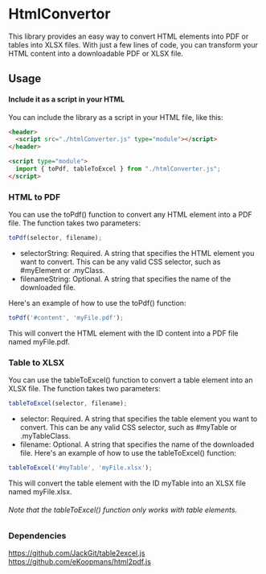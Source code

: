 # HtmlConvertor

This library provides an easy way to convert HTML elements into PDF or tables into XLSX files. With just a few lines of code, you can transform your HTML content into a downloadable PDF or XLSX file.

## Usage

#### Include it as a script in your HTML
You can include the library as a script in your HTML file, like this:

```html
<header>
  <script src="./htmlConverter.js" type="module"></script>
</header>

<script type="module">
  import { toPdf, tableToExcel } from "./htmlConverter.js";
</script>

```

### HTML to PDF
You can use the toPdf() function to convert any HTML element into a PDF file. The function takes two parameters:

```javascript
toPdf(selector, filename);
```

* selectorString: Required. A string that specifies the HTML element you want to convert. This can be any valid CSS selector, such as #myElement or .myClass.
* filenameString: Optional. A string that specifies the name of the downloaded file.


Here's an example of how to use the toPdf() function:

```javascript
toPdf('#content', 'myFile.pdf');
```

This will convert the HTML element with the ID content into a PDF file named myFile.pdf.


### Table to XLSX
You can use the tableToExcel() function to convert a table element into an XLSX file. The function takes two parameters:

```javascript
tableToExcel(selector, filename);
```

* selector: Required. A string that specifies the table element you want to convert. This can be any valid CSS selector, such as #myTable or .myTableClass.
* filename: Optional. A string that specifies the name of the downloaded file.
Here's an example of how to use the tableToExcel() function:

```javascript
tableToExcel('#myTable', 'myFile.xlsx');
```

This will convert the table element with the ID myTable into an XLSX file named myFile.xlsx.

###### Note that the tableToExcel() function only works with table elements.


### Dependencies
https://github.com/JackGit/table2excel.js
https://github.com/eKoopmans/html2pdf.js
